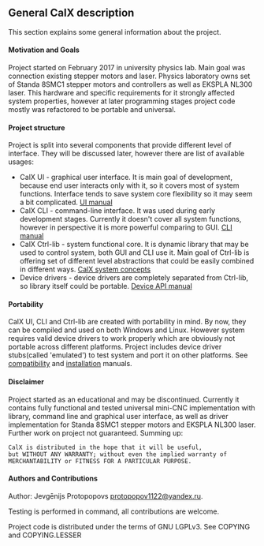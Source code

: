## General CalX description
This section explains some general information about the project.

#### Motivation and Goals
Project started on February 2017 in university physics lab. Main goal was connection existing stepper motors and laser. Physics laboratory owns set of Standa 8SMC1 stepper motors and controllers as well as EKSPLA NL300 laser. This hardware and specific requirements for it strongly affected system properties, however at later programming stages project code mostly was refactored to be portable and universal.

#### Project structure
Project is split into several components that provide different level of interface. They will be discussed later, however there are list of available usages:
* CalX UI - graphical user interface. It is main goal of development, because end user interacts only with it, so it covers most of system functions. Interface tends to save system core flexibility so it may seem a bit complicated. [UI manual](gui.md)
* CalX CLI - command-line interface. It was used during early development stages. Currently it doesn't cover all system functions, however in perspective it is more powerful comparing to GUI. [CLI manual](cli.md)
* CalX Ctrl-lib - system functional core. It is dynamic library that may be used to control system, both GUI and CLI use it. Main goal of Ctrl-lib is offering set of different level abstractions that could be easily combined in different ways. [CalX system concepts](concepts.md)
* Device drivers - device drivers are completely separated from Ctrl-lib, so library itself could be portable. [Device API manual](devapi.md)

#### Portability
CalX UI, CLI and Ctrl-lib are created with portability in mind. By now, they can be compiled and used on both Windows and Linux. However system requires valid device drivers to work properly which are obviously not portable across different platforms. Project includes device driver stubs(called 'emulated') to test system and port it on other platforms. See [compatibility](compat.md) and [installation](install.md) manuals.

#### Disclaimer
Project started as an educational and may be discontinued. Currently it contains fully functional and tested universal mini-CNC implementation with library, command line and graphical user interface, as well as driver implementation for Standa 8SMC1 stepper motors and EKSPLA NL300 laser. Further work on project not guaranteed. Summing up:
```
CalX is distributed in the hope that it will be useful,
but WITHOUT ANY WARRANTY; without even the implied warranty of
MERCHANTABILITY or FITNESS FOR A PARTICULAR PURPOSE.
```

#### Authors and Contributions
Author: Jevgēnijs Protopopovs <protopopov1122@yandex.ru>.

Testing is performed in command, all contributions are welcome.

Project code is distributed under the terms of GNU LGPLv3. See COPYING and COPYING.LESSER
